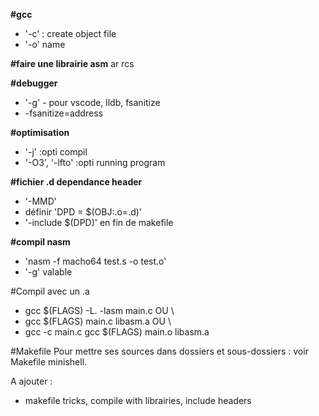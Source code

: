 <strong>#gcc</strong>
- '-c' : create object file
- '-o' name

<strong>#faire une librairie asm</strong>
ar rcs

<strong>#debugger</strong>
- '-g' - pour vscode, lldb, fsanitize
- -fsanitize=address

<strong>#optimisation</strong>
- '-j' :opti compil
- '-O3', '-lfto' :opti running program

<strong>#fichier .d dependance header</strong>
- '-MMD'
- définir 'DPD = $(OBJ:.o=.d)'
- '-include $(DPD)' en fin de makefile

<strong>#compil nasm</strong>
- 'nasm -f macho64 test.s -o test.o'
- '-g' valable

#Compil avec un .a
- gcc $(FLAGS) -L. -lasm main.c
OU \
- gcc $(FLAGS) main.c libasm.a
OU \
- gcc -c main.c
  gcc $(FLAGS) main.o libasm.a

#Makefile
Pour mettre ses sources dans dossiers et sous-dossiers : voir Makefile minishell.

A ajouter : 
- makefile tricks, compile with librairies, include headers
